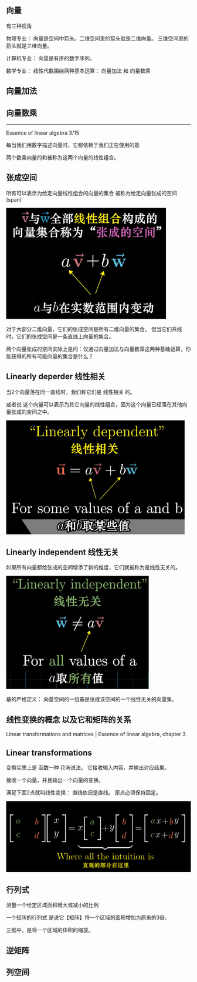 

## 向量

有三种视角

物理专业：
向量是空间中箭头。二维空间里的箭头就是二维向量。
三维空间里的箭头就是三维向量。

计算机专业：
向量是有序的数字序列。


数学专业：
线性代数围绕两种基本运算：  向量加法 和 向量数乘 

## 向量加法


## 向量数乘



---
Essence of linear algebra 3/15


每当我们用数字描述向量时，它都依赖于我们正在使用的基

两个数乘向量的和被称为这两个向量的线性组合。


## 张成空间
所有可以表示为给定向量线性组合的向量的集合 被称为给定向量张成的空间(span)


![](pic/span.png)


对于大部分二维向量，它们的张成空间是所有二维向量的集合。
但当它们共线时，它们的张成空间是一条直线上向量的集合。

两个向量张成的空间实际上是问：仅通过向量加法与向量数乘这两种基础运算，你能获得的所有可能向量的集合是什么？

## Linearly deperder 线性相关

当2个向量落在同一直线时，我们称它们是 线性相关 的。

或者说 这个向量可以表示为其它向量的线性组合，因为这个向量已经落在其他向量张成的空间之中。

![](pic/LinearlyDependent.png)


## Linearly independent 线性无关

如果所有向量都给张成的空间增添了新的维度，它们就被称为是线性无关的。

![](pic/LinearlyIndependent.png)

基的严格定义：
向量空间的一组基是张成该空间的一个线性无关的向量集。


## 线性变换的概念 以及它和矩阵的关系

Linear transformations and matrices | Essence of linear algebra, chapter 3



## Linear transformations

变换实质上是 函数一种 花哨说法。
它接收输入内容，并输出对应结果。

接收一个向量，并且输出一个向量的变换。

满足下面2点就叫线性变换：
直线依旧是直线。
原点必须保持固定。

![](pic/LinearTransformations.png)


## 行列式

测量一个给定区域面积增大或减小的比例

一个矩阵的行列式 是说它【矩阵】将一个区域的面积增加为原来的3倍。

三维中，是将一个区域的体积的缩放。



##

## 逆矩阵


## 列空间


## 




